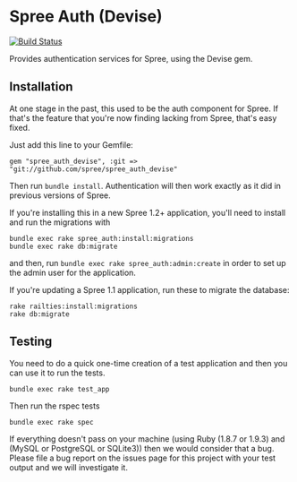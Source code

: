# Spree Auth (Devise)

[![Build Status](https://secure.travis-ci.org/spree/spree_auth_devise.png?branch=master)](https://travis-ci.org/spree/spree_auth_devise)

Provides authentication services for Spree, using the Devise gem.

## Installation

At one stage in the past, this used to be the auth component for Spree. If that's the feature that you're now finding lacking from Spree, that's easy fixed.

Just add this line to your Gemfile:

    gem "spree_auth_devise", :git => "git://github.com/spree/spree_auth_devise"

Then run `bundle install`. Authentication will then work exactly as it did in previous versions of Spree.

If you're installing this in a new Spree 1.2+ application, you'll need to install and run the migrations with

    bundle exec rake spree_auth:install:migrations
    bundle exec rake db:migrate

and then, run `bundle exec rake spree_auth:admin:create` in order to set up the admin user for the application.

If you're updating a Spree 1.1 application, run these to migrate the database:

    rake railties:install:migrations
    rake db:migrate


## Testing

You need to do a quick one-time creation of a test application and then you can use it to run the tests.

    bundle exec rake test_app

Then run the rspec tests

    bundle exec rake spec

If everything doesn't pass on your machine (using Ruby (1.8.7 or 1.9.3) and (MySQL or PostgreSQL or SQLite3)) then we would consider that a bug. Please file a bug report on the issues page for this project with your test output
and we will investigate it.
